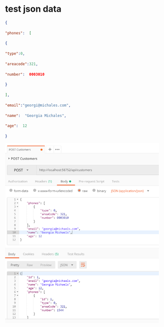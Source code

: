 # test json data

```json
{

"phones":  [

{

"type":0,

"areacode":321,

"number":  0003010

}

],

"email":"georgi@michales.com",

"name":  "Georgia Michales",

"age":  12

}
```

![PostMan](https://github.com/yb123speed/AspNetCoreDemo/blob/master/CQRSSample/Assets/test_json_data.png)
